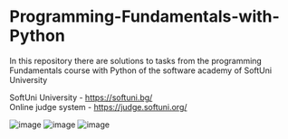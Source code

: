 # Programming-Fundamentals-with-Python
In this repository there are solutions to tasks from the programming Fundamentals course with Python of the software academy of SoftUni University  

SoftUni University - https://softuni.bg/  
Online judge system - https://judge.softuni.org/

![image](https://github.com/AlexanderBedrosyan/Programming-Fundamentals-with-Python/assets/126572116/64435c94-8325-43c9-8900-f8084e46fe32)
![image](https://github.com/AlexanderBedrosyan/Programming-Fundamentals-with-Python/assets/126572116/05f167b0-7d3d-46ea-8d2d-8e311b1011a2)
![image](https://github.com/AlexanderBedrosyan/Programming-Fundamentals-with-Python/assets/126572116/0220c186-c1a4-4e2e-a303-79007f6fe2c4)

